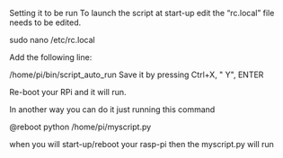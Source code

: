 Setting it to be run
To launch the script at start-up edit the “rc.local” file needs to be edited.


sudo nano /etc/rc.local
 

Add the following line:


/home/pi/bin/script_auto_run
Save it by pressing Ctrl+X, " Y", ENTER

Re-boot your RPi and it will run.

In another way you can do it just running this command

@reboot python /home/pi/myscript.py

when you will start-up/reboot your rasp-pi then the myscript.py will run
